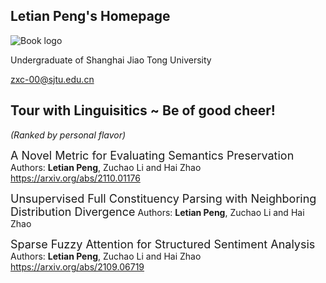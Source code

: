 ## Letian Peng's Homepage

![Book logo](Stareru/nagario.github.io/Myphoto.jpg)

Undergraduate of Shanghai Jiao Tong University

zxc-00@sjtu.edu.cn

## Tour with Linguisitics ~ Be of good cheer! 
*(Ranked by personal flavor)* 
 
<font size=4>A Novel Metric for Evaluating Semantics Preservation</font> 
Authors: **Letian Peng**, Zuchao Li and Hai Zhao <br>
https://arxiv.org/abs/2110.01176 

<font size=4>Unsupervised Full Constituency Parsing with Neighboring Distribution Divergence</font> 
Authors: **Letian Peng**, Zuchao Li and Hai Zhao <br>

<font size=4>Sparse Fuzzy Attention for Structured Sentiment Analysis</font>
Authors: **Letian Peng**, Zuchao Li and Hai Zhao <br>
https://arxiv.org/abs/2109.06719  
